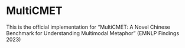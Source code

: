 # MultiCMET
This is the official implementation for “MultiCMET: A Novel Chinese Benchmark for Understanding Multimodal Metaphor” (EMNLP Findings 2023)
